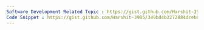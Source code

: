 ```yaml
---
Software Development Related Topic : https://gist.github.com/Harshit-3905/dac0ea78a23ce6304b5256467d415362
Code Snippet : https://gist.github.com/Harshit-3905/349bd4b2272884dceb69214d741a6010
---
```

